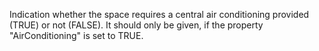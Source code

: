 ﻿Indication whether the space  requires a central air conditioning provided (TRUE) or not (FALSE).
It should only be given, if the property "AirConditioning" is set to TRUE.